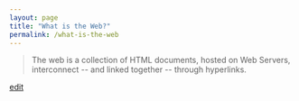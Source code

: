 ```yaml
---
layout: page
title: "What is the Web?"
permalink: /what-is-the-web
---
```


> The web is a collection of HTML documents, hosted on Web Servers, interconnect -- and linked together -- through hyperlinks.

<p class="edit-term"><a href="https://github.com/and-digital/tech-definitions/blog/master/definitions/internet/the-web.md">edit</a></p>

